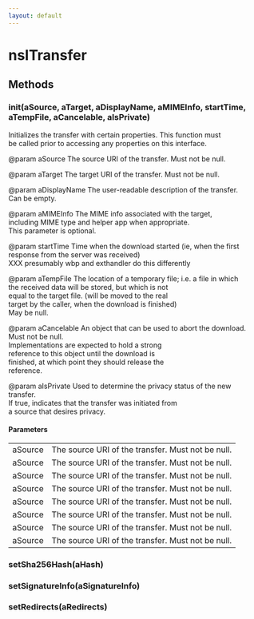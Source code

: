 ```yaml
---
layout: default
---
```


# nsITransfer #

## Methods ##

### init(aSource, aTarget, aDisplayName, aMIMEInfo, startTime, aTempFile, aCancelable, aIsPrivate) ###
  
Initializes the transfer with certain properties.  This function must  
be called prior to accessing any properties on this interface.  
  
@param aSource The source URI of the transfer. Must not be null.  
  
@param aTarget The target URI of the transfer. Must not be null.  
  
@param aDisplayName The user-readable description of the transfer.  
                    Can be empty.  
  
@param aMIMEInfo The MIME info associated with the target,  
                 including MIME type and helper app when appropriate.  
                 This parameter is optional.  
  
@param startTime Time when the download started (ie, when the first  
                 response from the server was received)  
                 XXX presumably wbp and exthandler do this differently  
  
@param aTempFile The location of a temporary file; i.e. a file in which  
                 the received data will be stored, but which is not  
                 equal to the target file. (will be moved to the real  
                 target by the caller, when the download is finished)  
                 May be null.  
  
@param aCancelable An object that can be used to abort the download.  
                   Must not be null.  
                   Implementations are expected to hold a strong  
                   reference to this object until the download is  
                   finished, at which point they should release the  
                   reference.  
  
@param aIsPrivate Used to determine the privacy status of the new transfer.  
                  If true, indicates that the transfer was initiated from  
                  a source that desires privacy.  
  

#### Parameters ####

<table>

<tr>
<td>aSource</td>
<td>The source URI of the transfer. Must not be null.  
</td>
</tr>

<tr>
<td>aSource</td>
<td>The source URI of the transfer. Must not be null.  
</td>
</tr>

<tr>
<td>aSource</td>
<td>The source URI of the transfer. Must not be null.  
</td>
</tr>

<tr>
<td>aSource</td>
<td>The source URI of the transfer. Must not be null.  
</td>
</tr>

<tr>
<td>aSource</td>
<td>The source URI of the transfer. Must not be null.  
</td>
</tr>

<tr>
<td>aSource</td>
<td>The source URI of the transfer. Must not be null.  
</td>
</tr>

<tr>
<td>aSource</td>
<td>The source URI of the transfer. Must not be null.  
</td>
</tr>

<tr>
<td>aSource</td>
<td>The source URI of the transfer. Must not be null.  
</td>
</tr>

</table>

### setSha256Hash(aHash) ###

### setSignatureInfo(aSignatureInfo) ###

### setRedirects(aRedirects) ###
